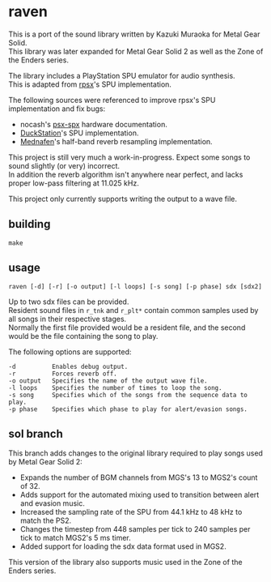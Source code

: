 # raven

This is a port of the sound library written by Kazuki Muraoka for Metal Gear Solid.<br>
This library was later expanded for Metal Gear Solid 2 as well as the Zone of the Enders series.

The library includes a PlayStation SPU emulator for audio synthesis.<br>
This is adapted from [rpsx](https://github.com/KieronJ/rpsx)'s SPU implementation.<br>

The following sources were referenced to improve rpsx's SPU implementation and fix bugs:
- nocash's [psx-spx](https://psx-spx.consoledev.net) hardware documentation.
- [DuckStation](https://github.com/stenzek/duckstation)'s SPU implementation.
- [Mednafen](https://mednafen.github.io)'s half-band reverb resampling implementation.

This project is still very much a work-in-progress. Expect some songs to sound slightly (or very) incorrect.<br>
In addition the reverb algorithm isn't anywhere near perfect, and lacks proper low-pass filtering at 11.025 kHz.

This project only currently supports writing the output to a wave file.

## building
`make`

## usage

`raven [-d] [-r] [-o output] [-l loops] [-s song] [-p phase] sdx [sdx2]`

Up to two sdx files can be provided.<br>
Resident sound files in `r_tnk` and `r_plt*` contain common samples used by all songs in their respective stages.<br>
Normally the first file provided would be a resident file, and the second would be the file containing the song to play.

The following options are supported:
```
-d          Enables debug output.
-r          Forces reverb off.
-o output   Specifies the name of the output wave file.
-l loops    Specifies the number of times to loop the song.
-s song     Specifies which of the songs from the sequence data to play.
-p phase    Specifies which phase to play for alert/evasion songs.
```

## sol branch

This branch adds changes to the original library required to play songs used by Metal Gear Solid 2:
- Expands the number of BGM channels from MGS's 13 to MGS2's count of 32.
- Adds support for the automated mixing used to transition between alert and evasion music.
- Increased the sampling rate of the SPU from 44.1 kHz to 48 kHz to match the PS2.
- Changes the timestep from 448 samples per tick to 240 samples per tick to match MGS2's 5 ms timer.
- Added support for loading the sdx data format used in MGS2.

This version of the library also supports music used in the Zone of the Enders series.
